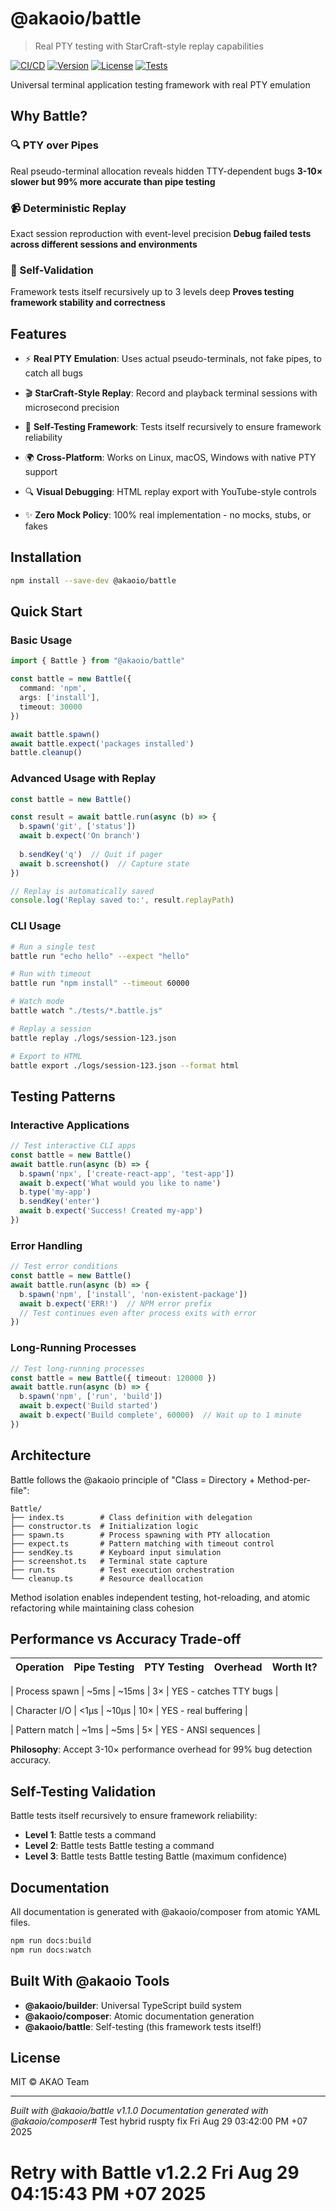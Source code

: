 # @akaoio/battle

> Real PTY testing with StarCraft-style replay capabilities

[![CI/CD](https://github.com/akaoio/battle/actions/workflows/ci.yml/badge.svg)](https://github.com/akaoio/battle/actions/workflows/ci.yml)
[![Version](https://img.shields.io/npm/v/@akaoio/battle.svg)](https://www.npmjs.com/package/@akaoio/battle)
[![License](https://img.shields.io/npm/l/@akaoio/battle.svg)](https://github.com/akaoio/battle/blob/main/LICENSE)
[![Tests](https://img.shields.io/badge/tests-self--validating-green.svg)](https://github.com/akaoio/battle/actions)

Universal terminal application testing framework with real PTY emulation

## Why Battle?


### 🔍 PTY over Pipes
Real pseudo-terminal allocation reveals hidden TTY-dependent bugs
**3-10× slower but 99% more accurate than pipe testing**


### 📹 Deterministic Replay
Exact session reproduction with event-level precision
**Debug failed tests across different sessions and environments**


### 🔄 Self-Validation
Framework tests itself recursively up to 3 levels deep
**Proves testing framework stability and correctness**



## Features


- ⚡ **Real PTY Emulation**: Uses actual pseudo-terminals, not fake pipes, to catch all bugs

- 🎬 **StarCraft-Style Replay**: Record and playback terminal sessions with microsecond precision

- 🔄 **Self-Testing Framework**: Tests itself recursively to ensure framework reliability

- 🌍 **Cross-Platform**: Works on Linux, macOS, Windows with native PTY support

- 🔍 **Visual Debugging**: HTML replay export with YouTube-style controls

- ✨ **Zero Mock Policy**: 100% real implementation - no mocks, stubs, or fakes


## Installation

```bash
npm install --save-dev @akaoio/battle
```

## Quick Start

### Basic Usage
```typescript
import { Battle } from "@akaoio/battle"

const battle = new Battle({
  command: 'npm',
  args: ['install'],
  timeout: 30000
})

await battle.spawn()
await battle.expect('packages installed')
battle.cleanup()

```

### Advanced Usage with Replay
```typescript
const battle = new Battle()

const result = await battle.run(async (b) => {
  b.spawn('git', ['status'])
  await b.expect('On branch')
  
  b.sendKey('q')  // Quit if pager
  await b.screenshot()  // Capture state
})

// Replay is automatically saved
console.log('Replay saved to:', result.replayPath)

```

### CLI Usage
```bash
# Run a single test
battle run "echo hello" --expect "hello"

# Run with timeout
battle run "npm install" --timeout 60000

# Watch mode
battle watch "./tests/*.battle.js"

# Replay a session
battle replay ./logs/session-123.json

# Export to HTML
battle export ./logs/session-123.json --format html

```

## Testing Patterns

### Interactive Applications
```typescript
// Test interactive CLI apps
const battle = new Battle()
await battle.run(async (b) => {
  b.spawn('npx', ['create-react-app', 'test-app'])
  await b.expect('What would you like to name')
  b.type('my-app')
  b.sendKey('enter')
  await b.expect('Success! Created my-app')
})

```

### Error Handling
```typescript
// Test error conditions
const battle = new Battle()
await battle.run(async (b) => {
  b.spawn('npm', ['install', 'non-existent-package'])
  await b.expect('ERR!')  // NPM error prefix
  // Test continues even after process exits with error
})

```

### Long-Running Processes
```typescript
// Test long-running processes
const battle = new Battle({ timeout: 120000 })
await battle.run(async (b) => {
  b.spawn('npm', ['run', 'build'])
  await b.expect('Build started')
  await b.expect('Build complete', 60000)  // Wait up to 1 minute
})

```

## Architecture

Battle follows the @akaoio principle of "Class = Directory + Method-per-file":

```
Battle/
├── index.ts        # Class definition with delegation
├── constructor.ts  # Initialization logic
├── spawn.ts        # Process spawning with PTY allocation
├── expect.ts       # Pattern matching with timeout control
├── sendKey.ts      # Keyboard input simulation  
├── screenshot.ts   # Terminal state capture
├── run.ts          # Test execution orchestration
└── cleanup.ts      # Resource deallocation

```

Method isolation enables independent testing, hot-reloading, and atomic refactoring while maintaining class cohesion

## Performance vs Accuracy Trade-off

| Operation | Pipe Testing | PTY Testing | Overhead | Worth It? |
|-----------|-------------|-------------|----------|-----------|

| Process spawn | ~5ms | ~15ms | 3× | YES - catches TTY bugs |

| Character I/O | <1μs | ~10μs | 10× | YES - real buffering |

| Pattern match | ~1ms | ~5ms | 5× | YES - ANSI sequences |


**Philosophy**: Accept 3-10× performance overhead for 99% bug detection accuracy.

## Self-Testing Validation

Battle tests itself recursively to ensure framework reliability:

- **Level 1**: Battle tests a command
- **Level 2**: Battle tests Battle testing a command  
- **Level 3**: Battle tests Battle testing Battle (maximum confidence)

## Documentation

All documentation is generated with @akaoio/composer from atomic YAML files.

```bash
npm run docs:build
npm run docs:watch
```

## Built With @akaoio Tools

- **@akaoio/builder**: Universal TypeScript build system
- **@akaoio/composer**: Atomic documentation generation
- **@akaoio/battle**: Self-testing (this framework tests itself!)

## License

MIT © AKAO Team

---

*Built with @akaoio/battle v1.1.0*
*Documentation generated with @akaoio/composer*# Test hybrid ruspty fix Fri Aug 29 03:42:00 PM +07 2025
# Retry with Battle v1.2.2 Fri Aug 29 04:15:43 PM +07 2025
